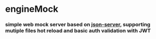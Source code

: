 # engineMock
###   simple web mock server based on [json-server](https://github.com/typicode/json-server), supporting mutiple files hot reload and basic auth validation with JWT
